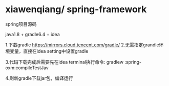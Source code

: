 # xiawenqiang/ spring-framework

spring项目源码

java1.8 + gradle6.4 + idea

1.下载gradle
    https://mirrors.cloud.tencent.com/gradle/
2.无需指定grandle环境变量，直接在idea setting中设置gradle

3.代码下载完成后需要先在idea terminal执行命令:
    gradlew :spring-oxm:compileTestJav
    
4.刷新gradle下载jar包，编译运行
